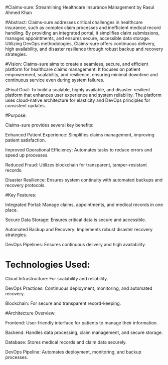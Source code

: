 
#Claims-sure: Streamlining Healthcare Insurance Management by Rasul Ahmed Khan 

#Abstract:
Claims-sure addresses critical challenges in healthcare insurance, such as complex claim processes and inefficient medical record handling. By providing an integrated portal, it simplifies claim submissions, manages appointments, and ensures secure, accessible data storage. Utilizing DevOps methodologies, Claims-sure offers continuous delivery, high availability, and disaster resilience through robust backup and recovery strategies.

#Vision:
Claims-sure aims to create a seamless, secure, and efficient platform for healthcare claims management. It focuses on patient empowerment, scalability, and resilience, ensuring minimal downtime and continuous service even during system failures.

#Final Goal:
To build a scalable, highly available, and disaster-resilient platform that enhances user experience and system reliability. The platform uses cloud-native architecture for elasticity and DevOps principles for consistent updates.

#Purpose:

Claims-sure provides several key benefits:

Enhanced Patient Experience: Simplifies claims management, improving patient satisfaction.

Improved Operational Efficiency: Automates tasks to reduce errors and speed up processes.

Reduced Fraud: Utilizes blockchain for transparent, tamper-resistant records.

Disaster Resilience: Ensures system continuity with automated backups and recovery protocols.

#Key Features:

Integrated Portal: Manage claims, appointments, and medical records in one place.

Secure Data Storage: Ensures critical data is secure and accessible.

Automated Backup and Recovery: Implements robust disaster recovery strategies.

DevOps Pipelines: Ensures continuous delivery and high availability.

# Technologies Used:

Cloud Infrastructure: For scalability and reliability.

DevOps Practices: Continuous deployment, monitoring, and automated recovery.

Blockchain: For secure and transparent record-keeping.

#Architecture Overview:

Frontend: User-friendly interface for patients to manage their information.

Backend: Handles data processing, claim management, and secure storage.

Database: Stores medical records and claim data securely.

DevOps Pipeline: Automates deployment, monitoring, and backup processes.
